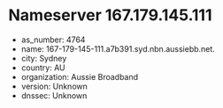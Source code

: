 # Nameserver 167.179.145.111

* as_number: 4764
* name: 167-179-145-111.a7b391.syd.nbn.aussiebb.net.
* city: Sydney
* country: AU
* organization: Aussie Broadband
* version: Unknown
* dnssec: Unknown
